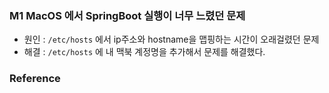 ### M1 MacOS 에서 SpringBoot 실행이 너무 느렸던 문제



- 원인 : `/etc/hosts` 에서 ip주소와 hostname을 맵핑하는 시간이 오래걸렸던 문제
- 해결 : `/etc/hosts` 에 내 맥북 계정명을 추가해서 문제를 해결했다.

### Reference
